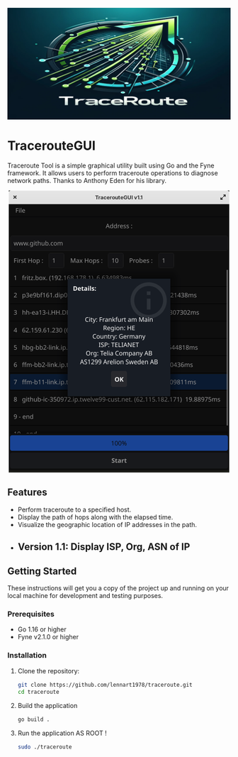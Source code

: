 <p align="center"><img src="Logo.png" alt="Logo"></p>

# TracerouteGUI

Traceroute Tool is a simple graphical utility built using Go and the Fyne framework.
It allows users to perform traceroute operations to diagnose network paths.
Thanks to Anthony Eden for his library.

<p align="center">
   <img src="screenshot1.1.png" alt="Screenshot">
</p>

## Features

- Perform traceroute to a specified host.
- Display the path of hops along with the elapsed time.
- Visualize the geographic location of IP addresses in the path.
- ## Version 1.1: Display ISP, Org, ASN of IP 

## Getting Started

These instructions will get you a copy of the project up and running on your local machine for development and testing purposes.

### Prerequisites

- Go 1.16 or higher
- Fyne v2.1.0 or higher

### Installation

1. Clone the repository:
   ```bash
   git clone https://github.com/lennart1978/traceroute.git
   cd traceroute
2. Build the application
   ```bash
   go build .
3. Run the application AS ROOT !
   ```bash
   sudo ./traceroute
